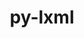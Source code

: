 ---
title: "py-lxml"
layout: cache
categories: [package, develop]
meta: {"compilers": ["gcc@11.4.0"], "num_specs": 4, "num_specs_by_stack": {"e4s": 4, "root": 4}, "oss": ["ubuntu22.04"], "platforms": ["linux"], "stacks": ["e4s", "root"], "targets": ["x86_64_v3"], "versions": ["6.0.1"]}
spec_details: [{"compiler": "gcc@11.4.0", "hash": "gbuqmnzhrlwb3ijhkaclfqdksyzg4q3g", "os": "ubuntu22.04", "platform": "linux", "size": "-", "stacks": ["e4s", "root"], "target": "x86_64_v3", "variants": ["build_system=python_pip", "~cssselect", "~html5", "~htmlsoup"], "versions": ["6.0.1"]}, {"compiler": "gcc@11.4.0", "hash": "kfdec65ra46bagen3s4g7t4zcjk5ycat", "os": "ubuntu22.04", "platform": "linux", "size": "-", "stacks": ["e4s", "root"], "target": "x86_64_v3", "variants": ["build_system=python_pip", "~cssselect", "~html5", "~htmlsoup"], "versions": ["6.0.1"]}, {"compiler": "gcc@11.4.0", "hash": "lp7lisdg7ivtsl4itdhqxqcspcjj6m5w", "os": "ubuntu22.04", "platform": "linux", "size": "-", "stacks": ["e4s", "root"], "target": "x86_64_v3", "variants": ["build_system=python_pip", "~cssselect", "~html5", "~htmlsoup"], "versions": ["6.0.1"]}, {"compiler": "gcc@11.4.0", "hash": "xpmehqgvuzxk5fsizn2slcqucvtwcmxb", "os": "ubuntu22.04", "platform": "linux", "size": "-", "stacks": ["e4s", "root"], "target": "x86_64_v3", "variants": ["build_system=python_pip", "~cssselect", "~html5", "~htmlsoup"], "versions": ["6.0.1"]}]
---